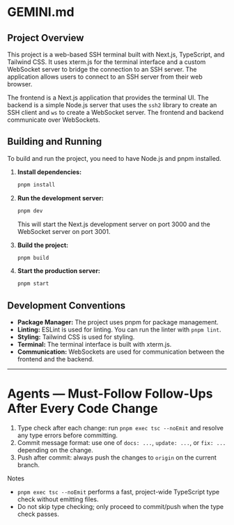 # GEMINI.md

## Project Overview

This project is a web-based SSH terminal built with Next.js, TypeScript, and Tailwind CSS. It uses xterm.js for the terminal interface and a custom WebSocket server to bridge the connection to an SSH server. The application allows users to connect to an SSH server from their web browser.

The frontend is a Next.js application that provides the terminal UI. The backend is a simple Node.js server that uses the `ssh2` library to create an SSH client and `ws` to create a WebSocket server. The frontend and backend communicate over WebSockets.

## Building and Running

To build and run the project, you need to have Node.js and pnpm installed.

1.  **Install dependencies:**
    ```bash
    pnpm install
    ```

2.  **Run the development server:**
    ```bash
    pnpm dev
    ```
    This will start the Next.js development server on port 3000 and the WebSocket server on port 3001.

3.  **Build the project:**
    ```bash
    pnpm build
    ```

4.  **Start the production server:**
    ```bash
    pnpm start
    ```

## Development Conventions

*   **Package Manager:** The project uses pnpm for package management.
*   **Linting:** ESLint is used for linting. You can run the linter with `pnpm lint`.
*   **Styling:** Tailwind CSS is used for styling.
*   **Terminal:** The terminal interface is built with xterm.js.
*   **Communication:** WebSockets are used for communication between the frontend and the backend.

---
# Agents — Must-Follow Follow-Ups After Every Code Change

1. Type check after each change: run `pnpm exec tsc --noEmit` and resolve any type errors before committing.
2. Commit message format: use one of `docs: ...`, `update: ...`, or `fix: ...` depending on the change.
3. Push after commit: always push the changes to `origin` on the current branch.

Notes
- `pnpm exec tsc --noEmit` performs a fast, project-wide TypeScript type check without emitting files.
- Do not skip type checking; only proceed to commit/push when the type check passes.